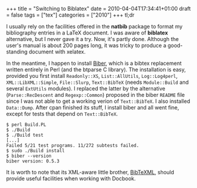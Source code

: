 +++
title = "Switching to Biblatex"
date = 2010-04-04T17:34:41+01:00
draft = false
tags = ["tex"]
categories = ["2010"]
+++
tl;dr
<!--more-->

I usually rely on the facilities offered in the **natbib** package to format my bibliography entries in a LaTeX document. I was aware of **biblatex** alternative, but I never gave it a try. Now, it's partly done. Although the user's manual is about 200 pages long, it was tricky to produce a good-standing document with xelatex.

In the meantime, I happen to install [Biber][Biber], which is a bibtex replacement written entirely in Perl (and the btparse C library). The installation is easy, provided you first install `Readonly::XS`, `List::AllUtils`, `Log::Log4perl`, `XML::LibXML::Simple`, `File::Slurp`, `Text::BibTeX` (needs `Module::Build` and several `ExtUtils` modules). I replaced the latter by the alternative (`Parse::RecDescent` and `Regexp::Common`) proposed in the biber `README` file since I was not able to get a working verion of `Text::BibTeX`. I also installed `Data::Dump`. After cpan finished its stuff, I install biber and all went fine, except for tests that depend on `Text::BibTeX`.

```
$ perl Build.PL
$ ./Build
$ ./Build test
[...]
Failed 5/21 test programs. 11/272 subtests failed.
$ sudo ./Build install
$ biber --version
biber version: 0.5.3
```

It is worth to note that its XML-aware little brother, [BibTeXML][BibTeXML], should provide useful facilities when working with Docbook.

[Biber]: http://biblatex-biber.sourceforge.net/ "Biber"
[BibTeXML]: http://sourceforge.net/projects/bibtexml/ "BibTeXML"
